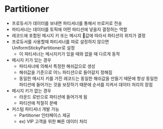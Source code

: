 # Partitioner

- 프로듀서가 데이터를 보내면 파티셔너를 통해서 브로커로 전송
- 파티셔너는 데이터를 토픽에 어떤 파티션에 넣을지 결정하는 역할
- 레코드에 포함된 메시지 키 또는 메시지 값에 따라서 파티션의 위치가 결정
- 프로듀서를 사용할때 파티셔너를 따로 설정하지 않으면 UniformStickyPartitioner로 설정
  - 이 파티셔너는 메시지키가 있을 때와 없을 때 다르게 동작
- 메시지 키가 있는 경우
  - 파티셔너에 의해서 특정한 해쉬값으로 생성
  - 해쉬값을 기준으로 어느 파티션으로 들어갈지 정해짐
  - 동일한 메시지 키를 가진 레코드는 동일한 해쉬값을 만들기 때문에 항상 동일한 파티션에 들어가는 것을 보장하기 때문에 순서를 지켜서 데이터 처리의 장점
- 메시지 키가 없는 경우
  - 라운드 로빈으로 파티션에 들어가게 됨
  - 파티션에 적절히 분배
- 커스텀 파티셔너 개발 가능
  - Partitioner 인터페이스 제공
  - ex) VIP 고객을 위한 빠른 데이터 처리
